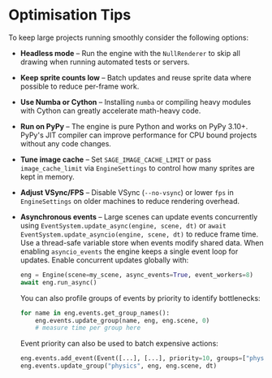 # Optimisation Tips

To keep large projects running smoothly consider the following options:

- **Headless mode** – Run the engine with the `NullRenderer` to skip all drawing
  when running automated tests or servers.
- **Keep sprite counts low** – Batch updates and reuse sprite data where
  possible to reduce per-frame work.
- **Use Numba or Cython** – Installing `numba` or compiling heavy modules with
  Cython can greatly accelerate math-heavy code.
- **Run on PyPy** – The engine is pure Python and works on PyPy 3.10+. PyPy's
  JIT compiler can improve performance for CPU bound projects without any
  code changes.
- **Tune image cache** – Set `SAGE_IMAGE_CACHE_LIMIT` or pass
  ``image_cache_limit`` via `EngineSettings` to control how many sprites are
  kept in memory.
- **Adjust VSync/FPS** – Disable VSync (`--no-vsync`) or lower ``fps`` in
  ``EngineSettings`` on older machines to reduce rendering overhead.
- **Asynchronous events** – Large scenes can update events concurrently using `EventSystem.update_async(engine, scene, dt)` or `await EventSystem.update_asyncio(engine, scene, dt)`
  to reduce frame time. Use a thread-safe variable store when events modify shared data.
  When enabling ``asyncio_events`` the engine keeps a single event loop for updates.
  Enable concurrent updates globally with:

  ```python
  eng = Engine(scene=my_scene, async_events=True, event_workers=8)
  await eng.run_async()
  ```

  You can also profile groups of events by priority to identify bottlenecks:

  ```python
  for name in eng.events.get_group_names():
      eng.events.update_group(name, eng, eng.scene, 0)
      # measure time per group here
  ```
  Event priority can also be used to batch expensive actions:

  ```python
  eng.events.add_event(Event([...], [...], priority=10, groups=["physics"]))
  eng.events.update_group("physics", eng, eng.scene, dt)
  ```

